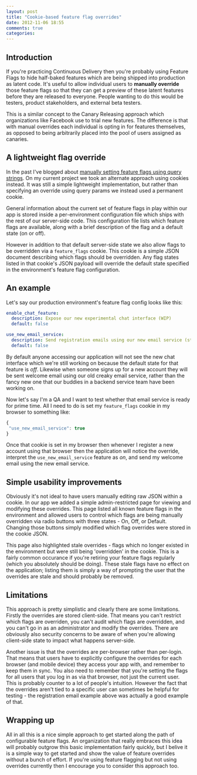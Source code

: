 ```yaml
---
layout: post
title: "Cookie-based feature flag overrides"
date: 2012-11-06 18:55
comments: true
categories: 
---
```


## Introduction

If you're practicing Continuous Delivery then you're probably using Feature Flags to hide half-baked features which are being shipped into production as latent code. It's useful to allow individual users to **manually override** those feature flags so that they can get a preview of these latent features before they are released to everyone. People wanting to do this would be testers, product stakeholders, and external beta testers. 

This is a similar concept to the Canary Releasing approach which organizations like Facebook use to trial new features. The difference is that with manual overrides each individual is opting in for features themselves, as opposed to being arbitrarily placed into the pool of users assigned as canaries.

## A lightweight flag override

In the past I've blogged about [manually setting feature flags using query strings](/blog/2012/05/09/javascript-feature-flags/). On my current project we took an alternate approach using cookies instead. It was still a simple lightweight implementation, but rather than specifying an override using query params we instead used a permanent cookie. 

General information about the current set of feature flags in play within our app is stored inside a per-environment configuration file which ships with the rest of our server-side code. This configuration file lists which feature flags are available, along with a brief description of the flag and a default state (on or off).

However in addition to that default server-side state we also allow flags to be overridden via a `feature_flags` cookie. This cookie is a simple JSON document describing which flags should be overridden. Any flag states listed in that cookie's JSON payload will override the default state specified in the environment's feature flag configuration.

## An example

Let's say our production environment's feature flag config looks like this:

``` yaml feature_flags.yaml
enable_chat_feature:
  description: Expose our new experimental chat interface (WIP)
  default: false

use_new_email_service:
  description: Send registration emails using our new email service (still under pilot)
  default: false
```

By default anyone accessing our application will not see the new chat interface which we're still working on because the default state for that feature is _off_. Likewise when someone signs up for a new account they will be sent welcome email using our old creaky email service, rather than the fancy new one that our buddies in a backend service team have been working on.

Now let's say I'm a QA and I want to test whether that email service is ready for prime time. All I need to do is set my `feature_flags` cookie in my browser to something like:

``` javascript feature_flags cookie
{
 "use_new_email_service": true
}
```

Once that cookie is set in my browser then whenever I register a new account using that browser then the application will notice the override, interpret the `use_new_email_service` feature as _on_, and send my welcome email using the new email service. 

## Simple usability improvements

Obviously it's not ideal to have users manually editing raw JSON within a cookie. In our app we added a simple admin-restricted page for viewing and modifying these overrides. This page listed all known feature flags in the environment and allowed users to control which flags are being manually overridden via radio buttons with three states - On, Off, or Default. Changing those buttons simply modified which flag overrides were stored in the cookie JSON. 

This page also highlighted stale overrides - flags which no longer existed in the environment but were still being 'overridden' in the cookie. This is a fairly common occurance if you're retiring your feature flags regularly (which you absolutely should be doing). These stale flags have no effect on the application; listing them is simply a way of prompting the user that the overrides are stale and should probably be removed.

## Limitations

This approach is pretty simplistic and clearly there are some limitations. Firstly the overrides are stored client-side. That means you can't restrict which flags are overriden, you can't audit which flags are overridden, and you can't go in as an administrator and modify the overrides. There are obviously also security concerns to be aware of when you're allowing client-side state to impact what happens server-side.

Another issue is that the overrides are per-browser rather than per-login. That means that users have to explicitly configure the overrides for each browser (and mobile device) they access your app with, and remember to keep them in sync. You also need to remember that you're setting the flags for all users that you log in as via that browser, not just the current user. This is probably counter to a lot of people's intuition. However the fact that the overrides aren't tied to a specific user can sometimes be helpful for testing - the registration email example above was actually a good example of that. 

## Wrapping up

All in all this is a nice simple approach to get started along the path of configurable feature flags. An organization that really embraces this idea will probably outgrow this basic implementation fairly quickly, but I belive it is a simple way to get started and show the value of feature overrides without a bunch of effort. If you're using feature flagging but not using overrides currently then I encourage you to consider this approach too.
